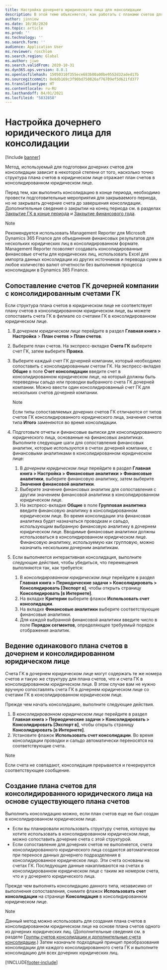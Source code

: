 ```yaml
---
title: Настройка дочернего юридического лица для консолидации
description: В этой теме объясняется, как работать с планами счетов для консолидированных компаний.
author: jinniew
ms.date: 10/30/2020
ms.topic: article
ms.prod: ''
ms.technology: ''
ms.search.form: ''
audience: Application User
ms.reviewer: roschlom
ms.search.region: Global
ms.author: jiwo
ms.search.validFrom: 2020-10-31
ms.dyn365.ops.version: 8.0.1
ms.openlocfilehash: 15050310f355ece683b00a00be9552d32aded17b
ms.sourcegitcommit: 0e8db169c3f90bd750826af76709ef5d621fd377
ms.translationtype: HT
ms.contentlocale: ru-RU
ms.lasthandoff: 04/01/2021
ms.locfileid: "5832858"
---
```

# <a name="set-up-a-subsidiary-legal-entity-for-consolidation"></a>Настройка дочернего юридического лица для консолидации

[!include [banner](../includes/banner.md)]

Метод, используемый для подготовки дочерних счетов для консолидации зависит в некоторой степени от того, насколько точно структура плана счетов в юридическом лице отражает план счетов в консолидированном юридическом лице.

Перед тем, как выполнить консолидацию в конце периода, необходимо провести подготовительные мероприятия для закрываемого периода, но не закрывать дочерние счета до завершения консолидации. Дополнительные сведения о закрытии на конец периода см. в разделах [Закрытие ГК в конце периода](close-general-ledger-at-period-end.md) и [Закрытие финансового года](tasks/close-fiscal-year.md).

> [!NOTE]
>  Рекомендуется использовать Management Reporter для Microsoft Dynamics 365 Finance для объединения финансовых результатов для нескольких юридических лиц в консолидированном формате. Management Reporter позволяет создавать консолидированные финансовые отчеты для юридических лиц, использовать Excel для импорта данных консолидации из других источников и перевода сумм в любое количество валют отчетности без выполнения процесса консолидации в Dynamics 365 Finance.

## <a name="map-subsidiary-main-accounts-to-consolidated-main-accounts"></a>Сопоставление счетов ГК дочерней компании с консолидированным счетами ГК

Если структура плана счетов в юридическом лице не соответствует плану счетов в консолидированном юридическом лице, вы можете сопоставить счета ГК в филиале со счетами ГК в консолидированном юридическом лице.

1. В *дочернем юридическом лице* перейдите в раздел **Главная книга \> Настройка** \> **План счетов \> План счетов**.
2. Выберите план счетов. На экспресс-вкладке **Счета ГК** выберите счет ГК, затем выберите **Правка**.
3. Выберите каждый счет ГК дочерней компании, который необходимо сопоставить с консолидированным счетом ГК. На экспресс-вкладке **Общие** в поле **Счет консолидации** введите счет в консолидированном юридическом лице, на который должны быть переведены сальдо или проводки выбранного счета ГК дочерней компании. Можно ввести один консолидированный счет ГК для нескольких счетов дочерней компании.

    > [!NOTE]
    > Если типы сопоставляемых дочерних счетов ГК отличаются от типов счетов ГК консолидированного юридического лица, значения счетов типа **Итого** заменяются во время консолидации.

4. Подготовьте отчеты и финансовые выписки для консолидированного юридического лица, основанные на финансовых аналитиках. Выполните следующие шаги для сопоставления финансовых аналитик, которые используются в счетах дочерней компании, с финансовыми аналитиками в консолидированном юридическом лице:

    1. В *дочернем юридическом лице* перейдите в раздел **Главная книга \> Настройка \> Финансовые аналитики \> Финансовые аналитики**, выберите финансовую аналитику, затем выберите **Значения финансовой аналитики**.
    2. Выберите значение финансовых аналитик для сопоставления с другим значением финансовой аналитики в консолидированном юридическом лице.
    3. На экспресс-вкладке **Общие** в поле **Групповая аналитика** введите финансовую аналитику в консолидированном юридическом лице. Во время консолидации эта финансовая аналитика будет назначаться проводкам и сальдо, использующим выбранную финансовую аналитику в дочернем юридическом лице. Вводимые финансовые аналитики должны использоваться в консолидированном юридическом лице. Финансовую аналитику, используемую как групповую, можно назначить нескольким дочерним аналитикам.

5. Если выполняется интерактивная консолидация, выполните следующие действия, чтобы убедиться, что перемещения выполняются так, как требуется:

    1. В *консолидированном юридическом лице* перейдите в раздел **Главная книга \> Периодические задачи \> Консолидировать \> Консолидировать \[Экспорт в\]**, чтобы открыть страницу **Консолидировать \[в Интернете\]**.
    2. На вкладке **Критерии** выберите флажок **Использовать счет консолидации**.
    3. На вкладке **Финансовые аналитики** выберите соответствующие финансовые аналитики.
    4. Для каждой выбранной финансовой аналитики введите число в поле **Порядок сегментов**, определяющее требуемый порядок отображения аналитик.

## <a name="maintain-the-same-chart-of-accounts-in-the-subsidiary-and-consolidated-legal-entities"></a>Ведение одинакового плана счетов в дочернем и консолидированном юридическом лице

Счета ГК в дочернем юридическом лице могут содержать те же номера счетов и такую же структуру для плана счетов, что и счета ГК в консолидированном юридическом лице. В этом случае вам не нужно вручную сопоставлять счета ГК в дочернем юридическом лице со счетами ГК в консолидированном юридическом лице.

Прежде чем начать консолидацию, выполните следующие действия.

1. В *консолидированном юридическом лице* перейдите в раздел **Главная книга \> Периодические задачи \> Консолидировать \> Консолидировать \[Экспорт в\]**, чтобы открыть страницу **Консолидировать \[в Интернете\]**.
2. Установите флажок **Использовать счет консолидации**. Во время консолидации проводки и сальдо автоматически переносятся на соответствующие счета.

> [!NOTE]
> Если счета не совпадают, консолидация прерывается и генерируется соответствующее сообщение.

## <a name="create-a-chart-of-accounts-for-the-consolidated-legal-entity-based-on-an-existing-chart-of-accounts"></a>Создание плана счетов для консолидированного юридического лица на основе существующего плана счетов

Выполнить консолидацию можно, если план счетов еще не был создан в консолидированном юридическом лице.

- Если вы планировали использовать структуру счетов, которую вы хотите использовать в консолидированном юридическом лице, можно сопоставить дочерние счета с этой структурой.
- Если сопоставление для дочерних счетов не выполняется, счета консолидированного юридического лица создаются автоматически при переносе данных дочернего подразделения в консолидированное юридическое лицо. Эти счета основаны на счетах ГК. Последующие данные накапливаются на счетах в консолидированном юридическом лице с таким же номером счета, что и у дочернего юридического лица.

Прежде чем выполнять консолидацию данного типа, независимо от выполнения сопоставления, снимите флажок **Использовать счет консолидации** на странице **Консолидация** в консолидированном юридическом лице.

> [!NOTE]
> Данный метод можно использовать для создания плана счетов в консолидированном юридическом лице на основе плана счетов одного из дочерних юридических лиц. (Дополнительные сведения см. в разделе [Группы счетов консолидации и дополнительные счета консолидации](../budgeting/consolidation-account-groups-consolidation-accounts.md).) Затем назначьте подходящий принцип преобразования консолидации для каждого консолидированного счета ГК и выполните консолидацию для всех дочерних юридических лиц.


[!INCLUDE[footer-include](../../includes/footer-banner.md)]